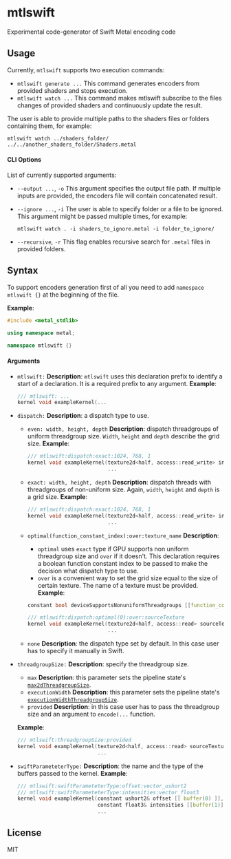# mtlswift

Experimental code-generator of Swift Metal encoding code

## Usage

Currently, `mtlswift` supports two execution commands:
* `mtlswift generate ...`
  This command generates encoders from provided shaders and stops execution.
* `mtlswift watch ...`
  This command makes mtlswift subscribe to the files changes of provided shaders and continuously update the result.

The user is able to provide multiple paths to the shaders files or folders containing them, for example:
```Shell
mtlswift watch ../shaders_folder/ ../../another_shaders_folder/Shaders.metal
```

#### CLI Options

List of currently supported arguments:
* `--output ...`, `-o`
  This argument specifies the output file path. If multiple inputs are provided, the encoders file will contain concatenated result.

* `--ignore ...`, `-i`
  The user is able to specify folder or a file to be ignored. This argument might be passed multiple times, for example:
  ```Shell
  mtlswift watch . -i shaders_to_ignore.metal -i folder_to_ignore/
  ```
* `--recursive`, `-r`
  This flag enables recursive search for `.metal` files in provided folders.

## Syntax

To support encoders generation first of all you need to add `namespace mtlswift {}` at the beginning of the file.

**Example**:
```C++
#include <metal_stdlib>

using namespace metal;

namespace mtlswift {}
```

#### Arguments

* `mtlswift:`
  **Description**: `mtlswift` uses this declaration prefix to identify a start of a declaration. It is a required prefix to any argument.
  **Example**:
  ```C++
  /// mtlswift: ...
  kernel void exampleKernel(...
  ```

* `dispatch:`
  **Description**: a dispatch type to use.

  * `even: width, height, depth`
    **Description**: dispatch threadgroups of uniform threadgroup size. `Width`, `height` and `depth` describe the grid size.
    **Example**:
    ```C++
    /// mtlswift:dispatch:exact:1024, 768, 1
    kernel void exampleKernel(texture2d<half, access::read_write> inPlaceTexture [[ texture(0) ]],
                              ...
    ```

  * `exact: width, height, depth`
    **Description**: dispatch threads with threadgroups of non-uniform size. Again, `width`, `height` and `depth` is a grid size.
    **Example**:
    ```C++
    /// mtlswift:dispatch:exact:1024, 768, 1
    kernel void exampleKernel(texture2d<half, access::read_write> inPlaceTexture [[ texture(0) ]],
                              ...
    ```

  * `optimal(function_constant_index):over:texture_name`
    **Description**:
    * `optimal` uses `exact` type if GPU supports non uniform threadgroup size and `over` if it doesn't. This declaration requires a boolean function constant index to be passed to make the decision what dispatch type to use.
    * `over` is a convenient way to set the grid size equal to the size of certain texture. The name of a texture must be provided.
    **Example**:
    ```C++
    constant bool deviceSupportsNonuniformThreadgroups [[function_constant(0)]];

    /// mtlswift:dispatch:optimal(0):over:sourceTexture
    kernel void exampleKernel(texture2d<half, access::read> sourceTexture [[ texture(0) ]],
                              ...
    ```

  * `none`
    **Description**: the dispatch type set by default. In this case user has to specify it manually in Swift.

* `threadgroupSize:`
  **Description**: specify the threadgroup size.
  * `max`
    **Description**: this parameter sets the pipeline state's [`max2dThreadgroupSize`](https://github.com/s1ddok/Alloy/blob/b82aa3fde347a81eef9551be7ffc28eec2b93bca/Alloy/MTLComputePipelineState%2BThreads.swift#L24).
  * `executionWidth`
    **Description**: this parameter sets the pipeline state's [`executionWidthThreadgroupSize`](https://github.com/s1ddok/Alloy/blob/b82aa3fde347a81eef9551be7ffc28eec2b93bca/Alloy/MTLComputePipelineState%2BThreads.swift#L12).
  * `provided`
    **Description**: in this case user has to pass the threadgroup size and an argument to `encode(...` function.

  **Example**:
  ```C++
  /// mtlswift:threadgroupSize:provided
  kernel void exampleKernel(texture2d<half, access::read> sourceTexture [[ texture(0) ]],
                            ...
  ```

* `swiftParameteterType:`
  **Description**: the name and the type of the buffers passed to the kernel.
  **Example**:
  ```C++
  /// mtlswift:swiftParameteterType:offset:vector_ushort2
  /// mtlswift:swiftParameteterType:intensities:vector_float3
  kernel void exampleKernel(constant ushort2& offset [[ buffer(0) ]],
                            constant float3& intensities [[buffer(1)]],
                            ...
  ```


## License

 MIT
